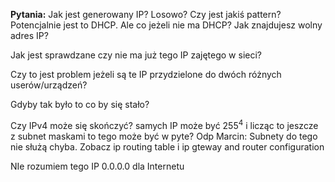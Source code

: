 **Pytania:**
Jak jest generowany IP? Losowo? Czy jest jakiś pattern?
Potencjalnie jest to DHCP. Ale co jeżeli nie ma DHCP? Jak znajdujesz wolny adres IP?

Jak jest sprawdzane czy nie ma już tego IP zajętego w sieci? 

Czy to jest problem jeżeli są te IP przydzielone do dwóch różnych userów/urządzeń?

Gdyby tak było to co by się stało?

Czy IPv4 może się skończyć? samych IP może być $255^{4}$ i licząc to jeszcze z subnet maskami to tego może być w pyte?
Odp Marcin: Subnety do tego nie służą chyba. Zobacz ip routing table i ip gteway and router configuration

NIe rozumiem tego IP 0.0.0.0 dla Internetu